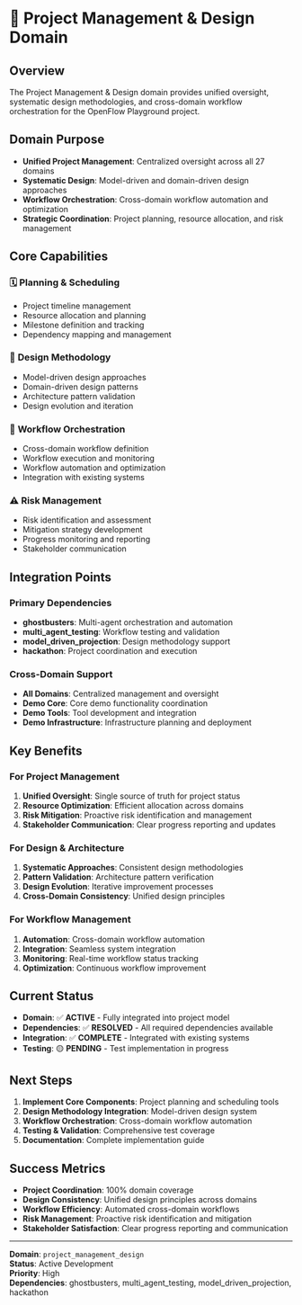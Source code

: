 # 🎯 Project Management & Design Domain

## **Overview**
The Project Management & Design domain provides unified oversight, systematic design methodologies, and cross-domain workflow orchestration for the OpenFlow Playground project.

## **Domain Purpose**
- **Unified Project Management**: Centralized oversight across all 27 domains
- **Systematic Design**: Model-driven and domain-driven design approaches
- **Workflow Orchestration**: Cross-domain workflow automation and optimization
- **Strategic Coordination**: Project planning, resource allocation, and risk management

## **Core Capabilities**

### 🗓️ **Planning & Scheduling**
- Project timeline management
- Resource allocation and planning
- Milestone definition and tracking
- Dependency mapping and management

### 🎨 **Design Methodology**
- Model-driven design approaches
- Domain-driven design patterns
- Architecture pattern validation
- Design evolution and iteration

### 🔄 **Workflow Orchestration**
- Cross-domain workflow definition
- Workflow execution and monitoring
- Workflow automation and optimization
- Integration with existing systems

### ⚠️ **Risk Management**
- Risk identification and assessment
- Mitigation strategy development
- Progress monitoring and reporting
- Stakeholder communication

## **Integration Points**

### **Primary Dependencies**
- **ghostbusters**: Multi-agent orchestration and automation
- **multi_agent_testing**: Workflow testing and validation
- **model_driven_projection**: Design methodology support
- **hackathon**: Project coordination and execution

### **Cross-Domain Support**
- **All Domains**: Centralized management and oversight
- **Demo Core**: Core demo functionality coordination
- **Demo Tools**: Tool development and integration
- **Demo Infrastructure**: Infrastructure planning and deployment

## **Key Benefits**

### **For Project Management**
1. **Unified Oversight**: Single source of truth for project status
2. **Resource Optimization**: Efficient allocation across domains
3. **Risk Mitigation**: Proactive risk identification and management
4. **Stakeholder Communication**: Clear progress reporting and updates

### **For Design & Architecture**
1. **Systematic Approaches**: Consistent design methodologies
2. **Pattern Validation**: Architecture pattern verification
3. **Design Evolution**: Iterative improvement processes
4. **Cross-Domain Consistency**: Unified design principles

### **For Workflow Management**
1. **Automation**: Cross-domain workflow automation
2. **Integration**: Seamless system integration
3. **Monitoring**: Real-time workflow status tracking
4. **Optimization**: Continuous workflow improvement

## **Current Status**
- **Domain**: ✅ **ACTIVE** - Fully integrated into project model
- **Dependencies**: ✅ **RESOLVED** - All required dependencies available
- **Integration**: ✅ **COMPLETE** - Integrated with existing systems
- **Testing**: 🟡 **PENDING** - Test implementation in progress

## **Next Steps**
1. **Implement Core Components**: Project planning and scheduling tools
2. **Design Methodology Integration**: Model-driven design system
3. **Workflow Orchestration**: Cross-domain workflow automation
4. **Testing & Validation**: Comprehensive test coverage
5. **Documentation**: Complete implementation guide

## **Success Metrics**
- **Project Coordination**: 100% domain coverage
- **Design Consistency**: Unified design principles across domains
- **Workflow Efficiency**: Automated cross-domain workflows
- **Risk Management**: Proactive risk identification and mitigation
- **Stakeholder Satisfaction**: Clear progress reporting and communication

---

**Domain**: `project_management_design`  
**Status**: Active Development  
**Priority**: High  
**Dependencies**: ghostbusters, multi_agent_testing, model_driven_projection, hackathon
